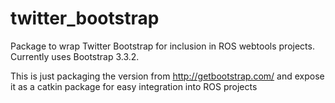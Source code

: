 twitter_bootstrap
=====================

Package to wrap Twitter Bootstrap for inclusion in ROS webtools projects. Currently uses Bootstrap 3.3.2.

This is just packaging the version from http://getbootstrap.com/ and expose it as a catkin package for easy integration into ROS projects

